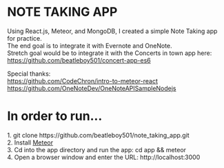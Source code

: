 <h1 style="text-align: center, font-weight: bold, font-family: 'Helvetica Neue Light'">
  NOTE TAKING APP
</h1>

Using React.js, Meteor, and MongoDB, I created a simple Note Taking app for practice. <br/>
The end goal is to integrate it with Evernote and OneNote. <br/>
Stretch goal would be to integrate it with the Concerts in town app here: https://github.com/beatleboy501/concert-app-es6 <br/>

Special thanks: <br/>
https://github.com/CodeChron/intro-to-meteor-react<br/>
https://github.com/OneNoteDev/OneNoteAPISampleNodejs

<h1 style="text-align: center, font-weight: bold, font-family: 'Helvetica Neue Light'">In order to run...</h1>
<p> 
  1. git clone https://github.com/beatleboy501/note_taking_app.git<br/>
  2. Install <a href="https://www.meteor.com/install">Meteor</a><br/>
  3. Cd into the app directory and run the app: cd app && meteor<br/>
  4. Open a browser window and enter the URL: http://localhost:3000<br/>
</p>
